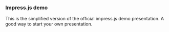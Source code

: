 ### Impress.js demo

This is the simplified version of the official impress.js demo presentation.
A good way to start your own presentation.

